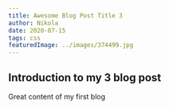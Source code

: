 ```yaml
---
title: Awesome Blog Post Title 3
author: Nikola
date: 2020-07-15
tags: css
featuredImage: ../images/374499.jpg
---
```


## Introduction to my 3 blog post

Great content of my first blog